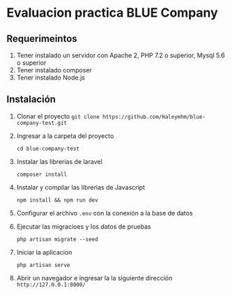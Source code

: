 # Evaluacion practica BLUE Company

## Requerimeintos
1. Tener instalado un servidor con Apache 2,  PHP 7.2 o superior, Mysql 5.6 o superior
2. Tener instalado composer
3. Tener instalado Node.js

## Instalación

1. Clonar el proyecto
   ` git clone https://github.com/Haleymhm/blue-company-test.git `

2. Ingresar a la carpeta del proyecto
    ``` 
    cd blue-company-test 
    ```

3. Instalar las librerias de laravel
    ``` 
    composer install 
    ```

4. Instalar y compilar las librerias de Javascript
    ``` 
    npm install && npm run dev 
    ```

5. Configurar el archivo ` .env ` con la conexión a la base de datos

6. Ejecutar las migracioes y los datos de pruebas
    ``` 
    php artisan migrate --seed 
    ```

7. Iniciar la aplicacion
    ``` 
    php artisan serve 
    ```

8. Abrir un navegador e ingresar la la siguiente dirección
    ` http://127.0.0.1:8000/ `